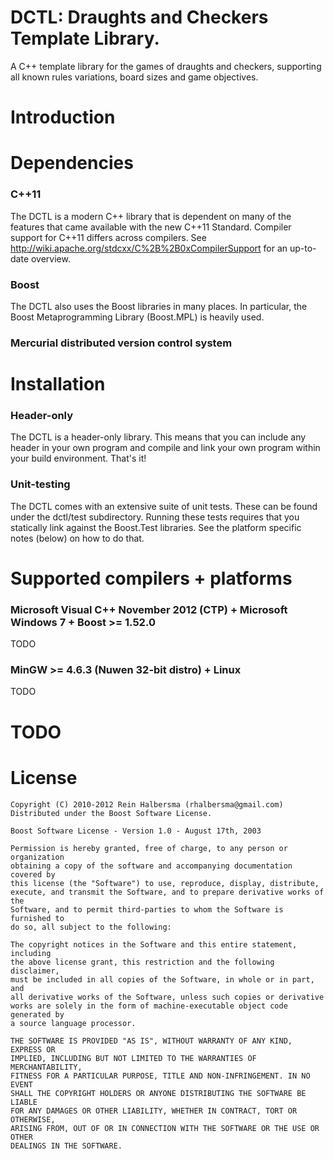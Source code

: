 DCTL: Draughts and Checkers Template Library.
=============================================

A C++ template library for the games of draughts and checkers, supporting all known rules variations, board sizes and game objectives.

Introduction
============

Dependencies
============

### C++11

The DCTL is a modern C++ library that is dependent on many of the features that came available with the new C++11 Standard.
Compiler support for C++11 differs across compilers. See http://wiki.apache.org/stdcxx/C%2B%2B0xCompilerSupport for an up-to-date overview.

### Boost

The DCTL also uses the Boost libraries in many places. In particular, the Boost Metaprogramming Library (Boost.MPL) is heavily used.

### Mercurial distributed version control system 

Installation
============

### Header-only

The DCTL is a header-only library. This means that you can include any header in your own program
and compile and link your own program within your build environment. That's it!

### Unit-testing

The DCTL comes with an extensive suite of unit tests. These can be found under the dctl/test subdirectory.
Running these tests requires that you statically link against the Boost.Test libraries. See the platform
specific notes (below) on how to do that. 

Supported compilers + platforms
===============================

### Microsoft Visual C++ November 2012 (CTP) + Microsoft Windows 7 + Boost >= 1.52.0

TODO

### MinGW >= 4.6.3 (Nuwen 32-bit distro) + Linux

TODO

### 

TODO
====



License
=======

    Copyright (C) 2010-2012 Rein Halbersma (rhalbersma@gmail.com)
    Distributed under the Boost Software License.
	
	Boost Software License - Version 1.0 - August 17th, 2003

	Permission is hereby granted, free of charge, to any person or organization
	obtaining a copy of the software and accompanying documentation covered by
	this license (the "Software") to use, reproduce, display, distribute,
	execute, and transmit the Software, and to prepare derivative works of the
	Software, and to permit third-parties to whom the Software is furnished to
	do so, all subject to the following:

	The copyright notices in the Software and this entire statement, including
	the above license grant, this restriction and the following disclaimer,
	must be included in all copies of the Software, in whole or in part, and
	all derivative works of the Software, unless such copies or derivative
	works are solely in the form of machine-executable object code generated by
	a source language processor.

	THE SOFTWARE IS PROVIDED "AS IS", WITHOUT WARRANTY OF ANY KIND, EXPRESS OR
	IMPLIED, INCLUDING BUT NOT LIMITED TO THE WARRANTIES OF MERCHANTABILITY,
	FITNESS FOR A PARTICULAR PURPOSE, TITLE AND NON-INFRINGEMENT. IN NO EVENT
	SHALL THE COPYRIGHT HOLDERS OR ANYONE DISTRIBUTING THE SOFTWARE BE LIABLE
	FOR ANY DAMAGES OR OTHER LIABILITY, WHETHER IN CONTRACT, TORT OR OTHERWISE,
	ARISING FROM, OUT OF OR IN CONNECTION WITH THE SOFTWARE OR THE USE OR OTHER
	DEALINGS IN THE SOFTWARE.